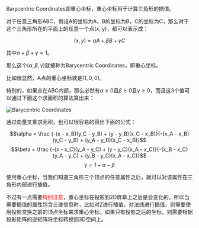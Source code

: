Barycentric Coordinates即重心坐标，重心坐标用于计算三角形的插值。

对于任意三角形ABC，假设A的坐标为A，B的坐标为B，C的坐标为C，那么对于这个三角形所在的平面上的任意一个点(x, y)，都可以表示成：

$$(x, y) = \alpha A + \beta B + \gamma C $$

其中$\alpha + \beta + \gamma = 1$。

那么这个$(\alpha, \beta, \gamma)$就被称为Barycentric Coordinates，即重心坐标。

比如很显然，A点的重心坐标就是$(1, 0, 0)$。

特别的，如果点在ABC内部，那么必然有$\alpha \ge 0$且$\beta \ge 0$且$\gamma \ge 0$，而且这3个值可以通过下面这个求面积的算法算出来：

![Barycentric Coordinates](../Images/Barycentric_coordinates.png)

通过向量叉乘求面积，也可以很容易的得出下面的公式：

$$\alpha = \frac {-(x - x_B)(y_C - y_B) + (y - y_B)(x_C - x_B)}{-(x_A - x_B)(y_C - y_B) + (y_A - y_B)(x_C - x_B)}$$
$$\beta = \frac {-(x - x_C)(y_A - y_C) + (y - y_C)(x_A - x_C)}{-(x_B - x_C)(y_A - y_C) + (y_B - y_C)(x_A - x_C)}$$
$$\gamma = 1 - \alpha - \beta$$

使用重心坐标，当我们知道三角形三个顶点的任意属性之后，就可以对该属性在三角形内部进行插值。

不过有一点需要<font color="red">特别注意</font>，重心坐标在投影到2D屏幕上之后是会变化的，所以当需要插值的属性包含三维信息时，比如对Z进行插值，对法线进行插值，则需要使用投影变换之前的顶点坐标来求重心坐标。如果只有投影之后的坐标，则需要根据投影矩阵的逆矩阵将坐标转换回3D空间上。
